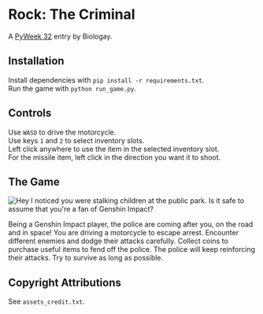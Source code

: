 # Rock: The Criminal
A [PyWeek 32](https://pyweek.org/32/) entry by Biologay.

## Installation
Install dependencies with `pip install -r requirements.txt`.
<br>
Run the game with `python run_game.py`.

## Controls
Use `WASD` to drive the motorcycle.
<br>
Use keys `1` and `2` to select inventory slots.
<br>
Left click anywhere to use the item in the selected inventory slot.
<br>
For the missile item, left click in the direction you want it to shoot.

## The Game
![
    Hey I noticed you were stalking children at the public park.
    Is it safe to assume that you're a fan of Genshin Impact?
](https://cdn.discordapp.com/attachments/882296707558309978/891708344887291955/unknown.png)

Being a Genshin Impact player, the police are coming after you, on the road and in space!
You are driving a motorcycle to escape arrest.
Encounter different enemies and dodge their attacks carefully.
Collect coins to purchase useful items to fend off the police.
The police will keep reinforcing their attacks.
Try to survive as long as possible.

## Copyright Attributions
See `assets_credit.txt`.
